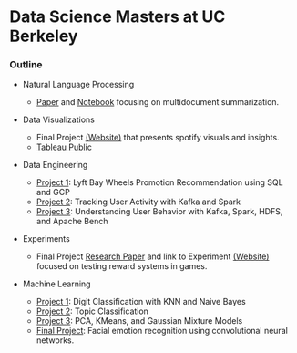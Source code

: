 # Data Science Masters at UC Berkeley

### Outline

- Natural Language Processing 
  - [Paper](Natural_Language_Processing_with_Deep_Learning/Final_Project/Inverse_Hierarchical_MutiDocument_Summarization.pdf) and [Notebook](Natural_Language_Processing_with_Deep_Learning/Final_Project/pipeline_models/pipeline.ipynb) focusing on multidocument summarization.

- Data Visualizations
  - Final Project <a href="https://people.ischool.berkeley.edu/~asozer/">(Website)</a> that presents spotify visuals and insights.
  - <a href="https://public.tableau.com/profile/frank.bruni#!/?newProfile=&activeTab=0">Tableau Public</a>
  
- Data Engineering
  - [Project 1](Data_Engineering_W205/project-1-frankbruni/Project_1.ipynb): Lyft Bay Wheels Promotion Recommendation using SQL and GCP
  - [Project 2](Data_Engineering_W205/project-2-frankbruni/Project-2.ipynb): Tracking User Activity with Kafka and Spark
  - [Project 3](Data_Engineering_W205/project-3-frankbruni/Project_3.ipynb): Understanding User Behavior with Kafka, Spark, HDFS, and Apache Bench
 
- Experiments 
  - Final Project [Research Paper](Experiments_W241/Final_Project/W241_Research_Paper.pdf) and link to Experiment <a href="https://ashqtan.github.io/testing.github.io/">(Website)</a> focused on testing reward systems in games.
  
- Machine Learning
  - [Project 1](Machine_Learning_W207/Project_1/frank_bruni_p1.ipynb): Digit Classification with KNN and Naive Bayes
  - [Project 2](Machine_Learning_W207/Project_2/frank_bruni_p2.ipynb): Topic Classification
  - [Project 3](Machine_Learning_W207/Project_3/frank_bruni_p3.ipynb): PCA, KMeans, and Gaussian Mixture Models
  - [Final Project](Machine_Learning_W207/Final_Project/w207CNNmodels.ipynb): Facial emotion recognition using convolutional neural networks.
  
